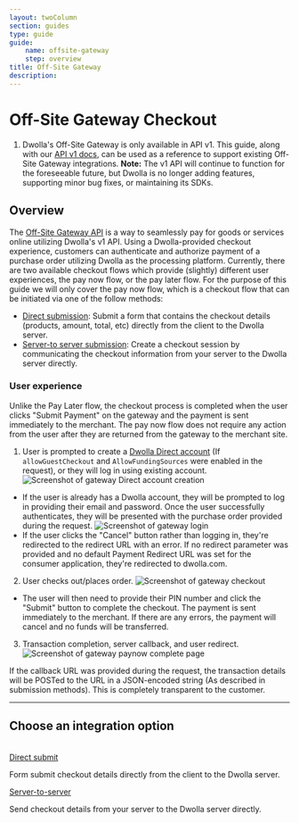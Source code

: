 ```yaml
---
layout: twoColumn
section: guides
type: guide
guide: 
    name: offsite-gateway
    step: overview
title: Off-Site Gateway
description: 
---
```


# Off-Site Gateway Checkout

<ol class="alerts">
    <li class="alert icon-alert-info">Dwolla's Off-Site Gateway is only available in API v1. This guide, along with our <a href="https://docs.dwolla.com/#checkouts">API v1 docs</a>, can be used as a reference to support existing Off-Site Gateway integrations. <strong>Note:</strong> The v1 API will continue to function for the foreseeable future, but Dwolla is no longer adding features, supporting minor bug fixes, or maintaining its SDKs.</li>
</ol>

## Overview

The [Off-Site Gateway API](https://docs.dwolla.com/#checkouts) is a way to seamlessly pay for goods or services online utilizing Dwolla's v1 API. Using a Dwolla-provided checkout experience, customers can authenticate and authorize payment of a purchase order utilizing Dwolla as the processing platform. Currently, there are two available checkout flows which provide (slightly) different user experiences, the pay now flow, or the pay later flow. For the purpose of this guide we will only cover the pay now flow, which is a checkout flow that can be initiated via one of the follow methods:

* [Direct submission](/guides/offsite-gateway/direct-submit.html): Submit a form that contains the checkout details (products, amount, total, etc) directly from the client to the Dwolla server.
* [Server-to server submission](/guides/offsite-gateway/server-to-server.html): Create a checkout session by communicating the checkout information from your server to the Dwolla server directly.

### User experience

Unlike the Pay Later flow, the checkout process is completed when the user clicks "Submit Payment" on the gateway and the payment is sent immediately to the merchant. The pay now flow does not require any action from the user after they are returned from the gateway to the merchant site.

1. User is prompted to create a [Dwolla Direct account](https://developers.dwolla.com/resources/account-types/traditional-accounts.html) (If `allowGuestCheckout` and `AllowFundingSources` were enabled in the request), or they will log in using existing account.
![Screenshot of gateway Direct account creation](/images/gateway/createDirect.png "Dwolla Direct account creation")
  * If the user is already has a Dwolla account, they will be prompted to log in providing their email and password. Once the user successfully authenticates, they will be presented with the purchase order provided during the request.
![Screenshot of gateway login](/images/gateway/login.png "Off-site gateway login")
  * If the user clicks the "Cancel" button rather than logging in, they're redirected to the redirect URL with an error. If no redirect parameter was provided and no default Payment Redirect URL was set for the consumer application, they're redirected to dwolla.com.
2. User checks out/places order.
![Screenshot of gateway checkout](/images/gateway/checkout.png "Off-site gateway checkout")
  * The user will then need to provide their PIN number and click the "Submit" button to complete the checkout. The payment is sent immediately to the merchant. If there are any errors, the payment will cancel and no funds will be transferred.
3. Transaction completion, server callback, and user redirect.
![Screenshot of gateway paynow complete page](/images/gateway/paynow_complete.png "Off-Site Gateway paynow complete")

If the callback URL was provided during the request, the transaction details will be POSTed to the URL in a JSON-encoded string (As described in submission methods). This is completely transparent to the customer.

* * *

## Choose an integration option

<br>
<nav class="decision-nav">
    <div>
        <a href="direct-submit.html">
            Direct submit
        </a>
        <p>Form submit checkout details directly from the client to the Dwolla server.</p>
    </div>
    <div>
        <a href="server-to-server.html">
            Server-to-server
        </a>
        <p>Send checkout details from your server to the Dwolla server directly.</p>
    </div>
</nav>